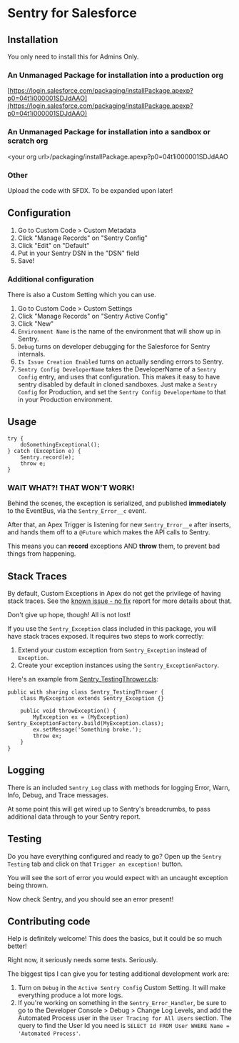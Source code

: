 # Sentry for Salesforce

## Installation

You only need to install this for Admins Only.

### An Unmanaged Package for installation into a production org

[https://login.salesforce.com/packaging/installPackage.apexp?p0=04t1i000001SDJdAAO](https://login.salesforce.com/packaging/installPackage.apexp?p0=04t1i000001SDJdAAO)

### An Unmanaged Package for installation into a sandbox or scratch org

&lt;your org url&gt;/packaging/installPackage.apexp?p0=04t1i000001SDJdAAO 

### Other

Upload the code with SFDX. To be expanded upon later!

## Configuration

1. Go to Custom Code > Custom Metadata
2. Click "Manage Records" on "Sentry Config"
3. Click "Edit" on "Default"
4. Put in your Sentry DSN in the "DSN" field
5. Save!

### Additional configuration

There is also a Custom Setting which you can use.

1. Go to Custom Code > Custom Settings
2. Click "Manage Records" on "Sentry Active Config"
3. Click "New"
4. `Environment Name` is the name of the environment that will show up in Sentry.
5. `Debug` turns on developer debugging for the Salesforce for Sentry internals.
6. `Is Issue Creation Enabled` turns on actually sending errors to Sentry.
7. `Sentry Config DeveloperName` takes the DeveloperName of a `Sentry Config` entry, and uses that configuration. This makes it easy to have sentry disabled by default in cloned sandboxes. Just make a `Sentry Config` for Production, and set the `Sentry Config DeveloperName` to that in your Production environment.

## Usage

```
try {
    doSomethingExceptional();
} catch (Exception e) {
    Sentry.record(e);
    throw e;
}
```

### WAIT WHAT?! THAT WON'T WORK!

Behind the scenes, the exception is serialized, and published **immediately** to the EventBus, via the `Sentry_Error__c` event.

After that, an Apex Trigger is listening for new `Sentry_Error__e` after inserts, and hands them off to a `@Future` which makes the API calls to Sentry. 

This means you can **record** exceptions AND **throw** them, to prevent bad things from happening.

## Stack Traces

By default, Custom Exceptions in Apex do not get the privilege of having stack traces. See the [known issue - no fix](https://success.salesforce.com/issues_view?id=a1p300000008dVIAAY) report for more details about that.

Don't give up hope, though! All is not lost!

If you use the `Sentry_Exception` class included in this package, you will have stack traces exposed. It requires two steps to work correctly:

1. Extend your custom exception from `Sentry_Exception` instead of `Exception`.
2. Create your exception instances using the `Sentry_ExceptionFactory`.

Here's an example from [Sentry_TestingThrower.cls](force-app/main/default/classes/Sentry_TestingThrower.cls):

```
public with sharing class Sentry_TestingThrower {
    class MyException extends Sentry_Exception {}

    public void throwException() {
        MyException ex = (MyException) Sentry_ExceptionFactory.build(MyException.class);
        ex.setMessage('Something broke.');
        throw ex;
    }
}
```

## Logging

There is an included `Sentry_Log` class with methods for logging Error, Warn, Info, Debug, and Trace messages.

At some point this will get wired up to Sentry's breadcrumbs, to pass additional data through to your Sentry report.

## Testing

Do you have everything configured and ready to go? Open up the `Sentry Testing` tab and click on that `Trigger an exception!` button.

You will see the sort of error you would expect with an uncaught exception being thrown.

Now check Sentry, and you should see an error present!

## Contributing code

Help is definitely welcome! This does the basics, but it could be so much better!

Right now, it seriously needs some tests. Seriously.

The biggest tips I can give you for testing additional development work are:

1. Turn on `Debug` in the `Active Sentry Config` Custom Setting. It will make everything produce a lot more logs.
2. If you're working on something in the `Sentry_Error_Handler`, be sure to go to the Developer Console > Debug > Change Log Levels, and add the Automated Process user in the `User Tracing for All Users` section. The query to find the User Id you need is `SELECT Id FROM User WHERE Name = 'Automated Process'`.


